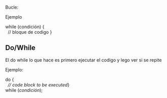 
Bucle:

Ejemplo

while (condición) {  
  // bloque de codigo
}

Do/While
-------------------------------------------------------------------------------------------------------------

El do while lo que hace es primero ejecutar el codigo y lego ver si se repite 

Ejemplo:

do {  
  _// code block to be executed_}  
while (_condición_);
